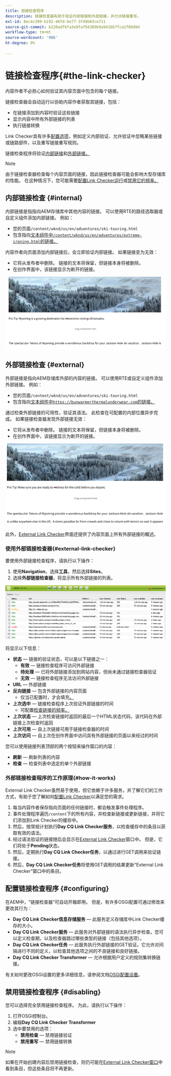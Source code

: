 ```yaml
---
title: 链接检查程序
description: 链接检查器有助于验证内部链接和外部链接，并允许链接重写。
exl-id: 8ec4c399-b192-46fd-be77-3f49b83ce711
source-git-commit: b220adf6fa3e9faf94389b9a9416b7fca2f89d9d
workflow-type: tm+mt
source-wordcount: '986'
ht-degree: 0%

---
```


# 链接检查程序{#the-link-checker}

内容作者不必担心如何验证其内容页面中包含的每个链接。

链接检查器会自动运行以协助内容作者获取其链接，包括：

* 在链接添加到内容时验证这些链接
* 显示内容中所有外部链接的列表
* 执行链接转换

Link Checker具有许多[配置选项](#configuring)，例如定义内部验证、允许验证中忽略某些链接或链路部件，以及重写链接重写规则。

链接检查程序将验证[内部链接](#internal)和[外部链接。](#external)

>[!NOTE]
>
>由于链接检查器检查每个内容页面的链接，因此链接检查器可能会影响大型存储库的性能。 在这种情况下，您可能需要[配置Link Checker运行](#configuring)或[禁用它的频率。](#disabling)

## 内部链接检查 {#internal}

内部链接是指指向AEM存储库中其他内容的链接。 可以使用RTE的路径选取器或自定义组件添加内部链接。 例如：

* 您的页面`/content/wknd/us/en/adventures/ski-touring.html`
* 包含指向[文本组件中`/content/wknd/us/en/adventures/extreme-ironing.html`的链接。](https://experienceleague.adobe.com/docs/experience-manager-core-components/using/components/text.html)

内容作者向页面添加内部链接后，会立即验证内部链接。 如果链接变为无效：

* 它将从发布者中删除。 链接的文本将保留，但链接本身将被删除。
* 在创作界面中，该链接显示为断开的链接。

![创作页面时内部链接断开](assets/link-checker-invalid-link-internal.png)

## 外部链接检查 {#external}

外部链接是指向AEM存储库外部的内容的链接。 可以使用RTE或自定义组件添加外部链接。 例如：

* 您的页面`/content/wknd/us/en/adventures/ski-touring.html`
* 包含指向[文本组件中`https://bunwarmerthermalunderwear.com`的链接。](https://experienceleague.adobe.com/docs/experience-manager-core-components/using/components/text.html)

通过检查外部链接的可用性，验证其语法。 此检查在可配置的内部位置异步完成。 如果链接检查器发现外部链接无效：

* 它将从发布者中删除。 链接的文本将保留，但链接本身将被删除。
* 在创作界面中，该链接显示为断开的链接。

![创作页面时内部链接断开](assets/link-checker-invalid-link-external.png)

此外，[External Link Checker](#external-link-checker)界面还提供了内容页面上所有外部链接的概述。

### 使用外部链接检查器{#external-link-checker}

要使用外部链接检查程序，请执行以下操作：

1. 使用&#x200B;**Navigation**，选择&#x200B;**工具**，然后选择&#x200B;**Sites**。
1. 选择&#x200B;**外部链接检查器**，将显示所有外部链接的列表。

![外部链接检查器窗口](assets/external-link-checker.png)

将显示以下信息：

* **状态**  — 链接的验证状态，可以是以下链接之一：
   * **有效**  — 链接检查程序可访问外部链接
   * **待处理**  — 已将外部链接添加到网站内容，但尚未通过链接检查器验证
   * **无效**  — 链接检查程序无法访问外部链接
* **URL**  — 外部链接
* **反向链接**  — 包含外部链接的内容页面
   * 仅当已配置时，才会填充[。](#configuring)
* **上次选中**  — 链接检查程序上次验证外部链接的时间
   * 可配置[检查链接的频率。](#configuring)
* **上次状态**  — 上次检查链接时返回的最后一个HTML状态代码，该代码在外部链接上次检查时返回
* **上次可用**  — 自上次链接可用于链接检查器的时间
* **上次访问**  — 自上次在创作界面中访问具有外部链接的页面以来经过的时间

您可以使用链接列表顶部的两个按钮来操作窗口的内容：

* **刷新**  — 刷新列表的内容
* **检查**  — 检查列表中选定的单个外部链接

### 外部链接检查程序的工作原理{#how-it-works}

External Link Checker虽然易于使用，但它依赖于许多服务，并了解它们的工作方式，有助于您了解如何[配置Link Checker](#configuring)以满足您的需求。

1. 每当内容作者保存指向页面的任何链接时，都会触发事件处理程序。
1. 事件处理程序遍历`/content`下的所有内容，并检查新链接或更新链接，并将它们添加到Link Checker的缓存中。
1. 然后，按常规计划执行&#x200B;**Day CQ Link Checker服务**，以检查缓存中的条目以获取有效的语法。
1. 经过语法验证的链接随后会显示在[External Link Checker](#external-link-checker)窗口中。 但是，它们将处于&#x200B;**Pending**&#x200B;状态。
1. 然后，定期执行&#x200B;**Day CQ Link Checker任务**，以通过进行GET调用来验证链接。
1. 然后，**Day CQ Link Checker任务**&#x200B;将使用GET调用的结果更新“External Link Checker”窗口中的条目。

## 配置链接检查程序 {#configuring}

在AEM中，“链接检查器”可自动开箱即用。 但是，有许多OSGi配置可通过修改来更改其行为：

* **Day CQ Link Checker信息存储服务**  — 此服务定义存储库中Link Checker缓存的大小。
* **Day CQ Link Checker服务**  — 此服务对外部链接的语法执行异步检查。您可以定义检查期，以及检查器跳过哪些类型的链接（包括其他选项）。
* **Day CQ Link Checker任务**  — 此服务执行外部链接的GET验证。它允许对间隔进行不同的定义，以检查其他选项之间的不良链接和良好链接。
* **Day CQ Link Checker Transformer**  — 允许根据用户定义的规则集转换链接。

有关如何更改OSGi设置的更多详细信息，请参阅文档[OSGi配置设置](/help/sites-deploying/osgi-configuration-settings.md)。

## 禁用链接检查程序 {#disabling}

您可以选择完全禁用链接检查程序。 为此，请执行以下操作：

1. 打开OSGi控制台。
1. 编辑&#x200B;**Day CQ Link Checker Transformer**
1. 选中要禁用的选项：
   * **禁用检查**  — 禁用链接验证
   * **禁用重写**  — 禁用链接转换

>[!NOTE]
>
>如果在开始创建内容后禁用链接检查，则仍可能在[External Link Checker窗口](#external-link-checker)中看到条目，但这些条目将不再更新。
